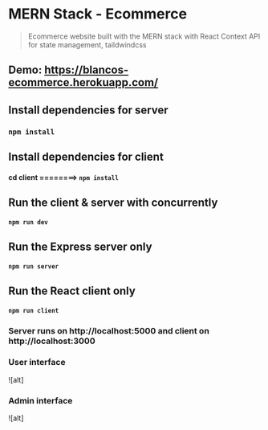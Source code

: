 # MERN Stack - Ecommerce



> Ecommerce website built with the MERN stack with React Context API for state management, taildwindcss



## Demo: https://blancos-ecommerce.herokuapp.com/

## Install dependencies for server

### `npm install`

## Install dependencies for client

#### cd client ========> `npm install`

## Run the client & server with concurrently

#### `npm run dev`

## Run the Express server only

#### `npm run server`

## Run the React client only

#### `npm run client`

### Server runs on http://localhost:5000 and client on http://localhost:3000

### User interface

![alt]

### Admin interface

![alt]
